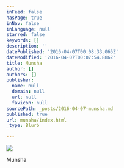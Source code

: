 ```yaml
---
inFeed: false
hasPage: true
inNav: false
inLanguage: null
starred: false
keywords: []
description: ''
datePublished: '2016-04-07T00:08:33.065Z'
dateModified: '2016-04-07T00:07:54.886Z'
title: Munsha
author: []
authors: []
publisher:
  name: null
  domain: null
  url: null
  favicon: null
sourcePath: _posts/2016-04-07-munsha.md
published: true
url: munsha/index.html
_type: Blurb

---
```

![](https://the-grid-user-content.s3-us-west-2.amazonaws.com/917baed6-dcbf-4878-888f-229f279a36f3.jpg)

Munsha